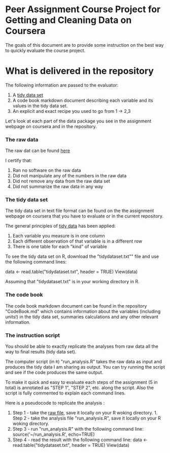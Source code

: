 Peer Assignment Course Project for Getting and Cleaning Data on Coursera
===========

The goals of this document are to provide some instruction on the best way to quickly evaluate the course project.


What is delivered in the repository
====================

The following information are passed to the evaluator:

1. A [tidy data set](http://vita.had.co.nz/papers/tidy-data.pdf) 
2. A code book markdown document describing each variable and its values in the tidy data set.  
3. An explicit and exact recipe you used to go from 1 -> 2,3 

Let's look at each part of the data package you see in the assignment webpage on coursera and in the repository. 


### The raw data

The raw dat can be found [here](https://d396qusza40orc.cloudfront.net/getdata%2Fprojectfiles%2FUCI%20HAR%20Dataset.zip)

I certify that: 

1. Ran no software on the raw data
1. Did not manipulate any of the numbers in the raw data
1. Did not remove any data from the raw data set
1. Did not summarize the raw data in any way

### The tidy data set

The tidy data set in text file format can be found on the the assignment webpage on coursera that you have to evaluate or in the current repository.

The general principles of [tidy data](http://vita.had.co.nz/papers/tidy-data.pdf) has been applied:

1. Each variable you measure is in one column
2. Each different observation of that variable is in a different row
3. There is one table for each "kind" of variable

To see the tidy data set on R, download the "tidydataset.txt"" file and use the following command lines:

data <- read.table("tidydataset.txt", header = TRUE)
View(data)

Assuming that "tidydataset.txt" is in your working directory in R.

### The code book

The code book markdown document can be found in the repository "CodeBook.md" which contains information about the variables (including units!) in the tidy data set, summaries calculations and any other relevant information.

### The instruction script

You should be able to exactly replicate
the analyses from raw data all the way to final results (tidy data set).  

The computer script (in `R`) "run_analysis.R" takes the raw data as input and produces the tidy data I am sharing as output. You can try running the script
and see if the code produces the same output. 

To make it quick and easy to evaluate each steps of the assignment (5 in total) is annotated as "STEP 1", "STEP 2", etc. along the script. Also the script is fully commented to explain each command lines.

Here is a pseudocode to replicate the analysis :

1. Step 1 - take the [raw file](https://d396qusza40orc.cloudfront.net/getdata%2Fprojectfiles%2FUCI%20HAR%20Dataset.zip), save it locally on your R woking directory. 1. Step 2 - take the analysis file "run_analysis.R", save it locally on your R woking directory.
1. Step 3 - run "run_analysis.R" with the following command line:
source('~/run_analysis.R', echo=TRUE)
1. Step 4 - read the result with the following command line:
data <- read.table("tidydataset.txt", header = TRUE)
View(data)


